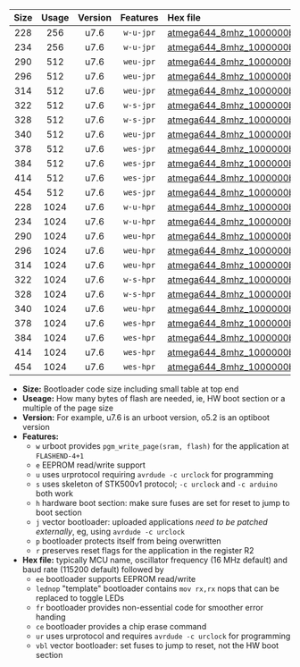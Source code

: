 |Size|Usage|Version|Features|Hex file|
|:-:|:-:|:-:|:-:|:--|
|228|256|u7.6|`w-u-jpr`|[atmega644_8mhz_1000000bps_ur_vbl.hex](https://raw.githubusercontent.com/stefanrueger/urboot/main//atmega644_8mhz_1000000bps_ur_vbl.hex)|
|234|256|u7.6|`w-u-jpr`|[atmega644_8mhz_1000000bps_lednop_ur_vbl.hex](https://raw.githubusercontent.com/stefanrueger/urboot/main//atmega644_8mhz_1000000bps_lednop_ur_vbl.hex)|
|290|512|u7.6|`weu-jpr`|[atmega644_8mhz_1000000bps_ee_ur_vbl.hex](https://raw.githubusercontent.com/stefanrueger/urboot/main//atmega644_8mhz_1000000bps_ee_ur_vbl.hex)|
|296|512|u7.6|`weu-jpr`|[atmega644_8mhz_1000000bps_ee_lednop_ur_vbl.hex](https://raw.githubusercontent.com/stefanrueger/urboot/main//atmega644_8mhz_1000000bps_ee_lednop_ur_vbl.hex)|
|314|512|u7.6|`weu-jpr`|[atmega644_8mhz_1000000bps_ee_lednop_fr_ur_vbl.hex](https://raw.githubusercontent.com/stefanrueger/urboot/main//atmega644_8mhz_1000000bps_ee_lednop_fr_ur_vbl.hex)|
|322|512|u7.6|`w-s-jpr`|[atmega644_8mhz_1000000bps_vbl.hex](https://raw.githubusercontent.com/stefanrueger/urboot/main//atmega644_8mhz_1000000bps_vbl.hex)|
|328|512|u7.6|`w-s-jpr`|[atmega644_8mhz_1000000bps_lednop_vbl.hex](https://raw.githubusercontent.com/stefanrueger/urboot/main//atmega644_8mhz_1000000bps_lednop_vbl.hex)|
|340|512|u7.6|`weu-jpr`|[atmega644_8mhz_1000000bps_ee_lednop_fr_ce_ur_vbl.hex](https://raw.githubusercontent.com/stefanrueger/urboot/main//atmega644_8mhz_1000000bps_ee_lednop_fr_ce_ur_vbl.hex)|
|378|512|u7.6|`wes-jpr`|[atmega644_8mhz_1000000bps_ee_vbl.hex](https://raw.githubusercontent.com/stefanrueger/urboot/main//atmega644_8mhz_1000000bps_ee_vbl.hex)|
|384|512|u7.6|`wes-jpr`|[atmega644_8mhz_1000000bps_ee_lednop_vbl.hex](https://raw.githubusercontent.com/stefanrueger/urboot/main//atmega644_8mhz_1000000bps_ee_lednop_vbl.hex)|
|414|512|u7.6|`wes-jpr`|[atmega644_8mhz_1000000bps_ee_lednop_fr_vbl.hex](https://raw.githubusercontent.com/stefanrueger/urboot/main//atmega644_8mhz_1000000bps_ee_lednop_fr_vbl.hex)|
|454|512|u7.6|`wes-jpr`|[atmega644_8mhz_1000000bps_ee_lednop_fr_ce_vbl.hex](https://raw.githubusercontent.com/stefanrueger/urboot/main//atmega644_8mhz_1000000bps_ee_lednop_fr_ce_vbl.hex)|
|228|1024|u7.6|`w-u-hpr`|[atmega644_8mhz_1000000bps_ur.hex](https://raw.githubusercontent.com/stefanrueger/urboot/main//atmega644_8mhz_1000000bps_ur.hex)|
|234|1024|u7.6|`w-u-hpr`|[atmega644_8mhz_1000000bps_lednop_ur.hex](https://raw.githubusercontent.com/stefanrueger/urboot/main//atmega644_8mhz_1000000bps_lednop_ur.hex)|
|290|1024|u7.6|`weu-hpr`|[atmega644_8mhz_1000000bps_ee_ur.hex](https://raw.githubusercontent.com/stefanrueger/urboot/main//atmega644_8mhz_1000000bps_ee_ur.hex)|
|296|1024|u7.6|`weu-hpr`|[atmega644_8mhz_1000000bps_ee_lednop_ur.hex](https://raw.githubusercontent.com/stefanrueger/urboot/main//atmega644_8mhz_1000000bps_ee_lednop_ur.hex)|
|314|1024|u7.6|`weu-hpr`|[atmega644_8mhz_1000000bps_ee_lednop_fr_ur.hex](https://raw.githubusercontent.com/stefanrueger/urboot/main//atmega644_8mhz_1000000bps_ee_lednop_fr_ur.hex)|
|322|1024|u7.6|`w-s-hpr`|[atmega644_8mhz_1000000bps.hex](https://raw.githubusercontent.com/stefanrueger/urboot/main//atmega644_8mhz_1000000bps.hex)|
|328|1024|u7.6|`w-s-hpr`|[atmega644_8mhz_1000000bps_lednop.hex](https://raw.githubusercontent.com/stefanrueger/urboot/main//atmega644_8mhz_1000000bps_lednop.hex)|
|340|1024|u7.6|`weu-hpr`|[atmega644_8mhz_1000000bps_ee_lednop_fr_ce_ur.hex](https://raw.githubusercontent.com/stefanrueger/urboot/main//atmega644_8mhz_1000000bps_ee_lednop_fr_ce_ur.hex)|
|378|1024|u7.6|`wes-hpr`|[atmega644_8mhz_1000000bps_ee.hex](https://raw.githubusercontent.com/stefanrueger/urboot/main//atmega644_8mhz_1000000bps_ee.hex)|
|384|1024|u7.6|`wes-hpr`|[atmega644_8mhz_1000000bps_ee_lednop.hex](https://raw.githubusercontent.com/stefanrueger/urboot/main//atmega644_8mhz_1000000bps_ee_lednop.hex)|
|414|1024|u7.6|`wes-hpr`|[atmega644_8mhz_1000000bps_ee_lednop_fr.hex](https://raw.githubusercontent.com/stefanrueger/urboot/main//atmega644_8mhz_1000000bps_ee_lednop_fr.hex)|
|454|1024|u7.6|`wes-hpr`|[atmega644_8mhz_1000000bps_ee_lednop_fr_ce.hex](https://raw.githubusercontent.com/stefanrueger/urboot/main//atmega644_8mhz_1000000bps_ee_lednop_fr_ce.hex)|

- **Size:** Bootloader code size including small table at top end
- **Useage:** How many bytes of flash are needed, ie, HW boot section or a multiple of the page size
- **Version:** For example, u7.6 is an urboot version, o5.2 is an optiboot version
- **Features:**
  + `w` urboot provides `pgm_write_page(sram, flash)` for the application at `FLASHEND-4+1`
  + `e` EEPROM read/write support
  + `u` uses urprotocol requiring `avrdude -c urclock` for programming
  + `s` uses skeleton of STK500v1 protocol; `-c urclock` and `-c arduino` both work
  + `h` hardware boot section: make sure fuses are set for reset to jump to boot section
  + `j` vector bootloader: uploaded applications *need to be patched externally*, eg, using `avrdude -c urclock`
  + `p` bootloader protects itself from being overwritten
  + `r` preserves reset flags for the application in the register R2
- **Hex file:** typically MCU name, oscillator frequency (16 MHz default) and baud rate (115200 default) followed by
  + `ee` bootloader supports EEPROM read/write
  + `lednop` "template" bootloader contains `mov rx,rx` nops that can be replaced to toggle LEDs
  + `fr` bootloader provides non-essential code for smoother error handing
  + `ce` bootloader provides a chip erase command
  + `ur` uses urprotocol and requires `avrdude -c urclock` for programming
  + `vbl` vector bootloader: set fuses to jump to reset, not the HW boot section

